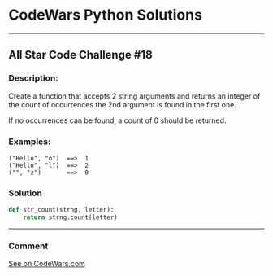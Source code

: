 # CodeWars Python Solutions

---

## All Star Code Challenge #18


### Description:

Create a function that accepts 2 string arguments and returns an integer of the count of occurrences the 2nd argument is found in the first one.

If no occurrences can be found, a count of 0 should be returned.

### Examples:

```
("Hello", "o")  ==>  1
("Hello", "l")  ==>  2
("", "z")       ==>  0
```


### Solution


```python
def str_count(strng, letter):
    return strng.count(letter)
```

---
### Comment



[See on CodeWars.com](https://www.codewars.com/users/ITRonin)
